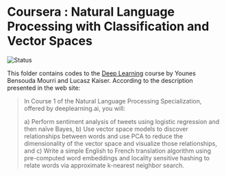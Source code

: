 # Coursera : Natural Language Processing with Classification and Vector Spaces

<img alt="Status" src="https://cdn.rawgit.com/rogergranada/MOOCs/master/_utils/inprogress.svg">

This folder contains codes to the [Deep Learning](https://www.coursera.org/learn/neural-networks-deep-learning) course by Younes Bensouda Mourri and Lucasz Kaiser. According to the description presented in the web site:

> In Course 1 of the Natural Language Processing Specialization, offered by deeplearning.ai, you will:
> 
> a) Perform sentiment analysis of tweets using logistic regression and then naïve Bayes, 
> b) Use vector space models to discover relationships between words and use PCA to reduce the dimensionality of the vector space and visualize those relationships, and
> c) Write a simple English to French translation algorithm using pre-computed word embeddings and locality sensitive hashing to relate words via approximate k-nearest neighbor search.

